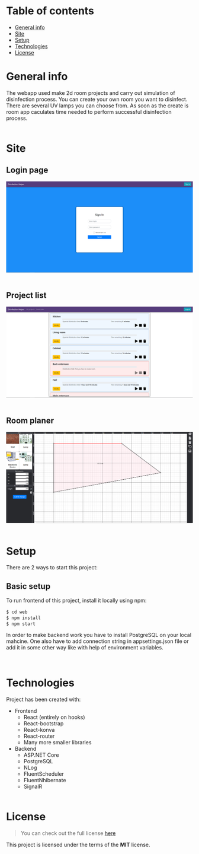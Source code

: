 # Table of contents

- [General info](#general-info)
- [Site](#site)
- [Setup](#setup)
- [Technologies](#technologies)
- [License](#License)

# General info

The webapp used make 2d room projects and carry out simulation of disinfection process. You can create your own room you want to disinfect. There are several UV lamps you can choose from. As soon as the create is room app caculates time needed to perform successful disinfection process.
</br>
</br>

# Site

## Login page

![](./images/Loginpage.png)
</br>
</br>

## Project list

![](./images/Projectslist.png)
</br>
</br>

## Room planer

![](./images/Planer.png)
</br>
</br>

# Setup

There are 2 ways to start this project:

## Basic setup

To run frontend of this project, install it locally using npm:

```
$ cd web
$ npm install
$ npm start
```

In order to make backend work you have to install PostgreSQL on your local mahcine. One also have to add connection string in appsettings.json file or add it in some other way like with help of environment variables.

</br>

<!-- ## Docker

</br>
</br> -->

# Technologies

Project has been created with:

- Frontend
  - React (entirely on hooks)
  - React-bootstrap
  - React-konva
  - React-router
  - Many more smaller libraries
- Backend
  - ASP<span>.NET Core
  - PostgreSQL
  - NLog
  - FluentScheduler
  - FluentNhibernate
  - SignalR
    </br>
    </br>

# License

> You can check out the full license [here](https://github.com/IgorAntun/node-chat/blob/master/LICENSE)

This project is licensed under the terms of the **MIT** license.

